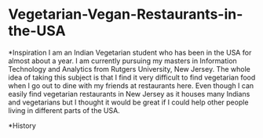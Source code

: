 # Vegetarian-Vegan-Restaurants-in-the-USA
*Inspiration
I am an Indian Vegetarian student who has been in the USA for almost about a year. I am currently pursuing my masters in Information Technology and Analytics from Rutgers University, New Jersey. The whole idea of taking this subject is that I find it very difficult to find vegetarian food when I go out to dine with my friends at restaurants here. Even though I can easily find vegetarian restaurants in New Jersey as it houses many Indians and vegetarians but I thought it would be great if I could help other people living in different parts of the USA.

*History

